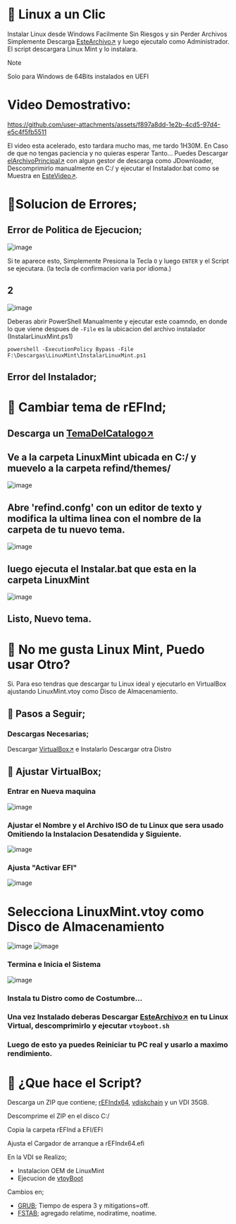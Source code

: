# 🐧 Linux a un Clic
Instalar Linux desde Windows Facilmente
Sin Riesgos y sin Perder Archivos
Simplemente Descarga [EsteArchivo↗️](https://master.dl.sourceforge.net/project/linuxoneclick/Instalar-rEFInd.ps1?viasf=1) y luego ejecutalo como Administrador.
El script descargara Linux Mint y lo instalara.
>[!NOTE]
> Solo para Windows de 64Bits instalados en UEFI

# Video Demostrativo: 
https://github.com/user-attachments/assets/f897a8dd-1e2b-4cd5-97d4-e5c4f5fb5511

El video esta acelerado, esto tardara mucho mas, me tardo 1H30M.
En Caso de que no tengas paciencia y no quieras esperar Tanto... Puedes Descargar [elArchivoPrincipal↗️](https://sourceforge.net/projects/linuxoneclick/files/LOClicK.zip/download) con algun gestor de descarga como JDownloader, Descomprimirlo manualmente en C:/ y ejecutar el Instalador.bat como se Muestra en [EsteVideo↗️](https://www.youtube.com/watch?v=Y1K3TLja434).


# 💢Solucion de Errores;
## Error de Politica de Ejecucion;
![image](https://github.com/user-attachments/assets/1920e51d-2600-4341-9934-805f7050e9e7)

Si te aparece esto, Simplemente Presiona la Tecla `O` y luego `ENTER` y el Script se ejecutara. (la tecla de confirmacion varia por idioma.)


## 2
![image](https://github.com/user-attachments/assets/60d9ea10-d944-4bed-90f3-bdf435bec5fa)

Deberas abrir PowerShell Manualmente y ejecutar este coamndo, en donde lo que viene despues de  `-File` es la ubicacion del archivo instalador (InstalarLinuxMint.ps1) 
```
powershell -ExecutionPolicy Bypass -File F:\Descargas\LinuxMint\InstalarLinuxMint.ps1
```
## Error del Instalador;


# 🌌 Cambiar tema de rEFInd;
## Descarga un [TemaDelCatalogo↗️](https://refind-themes-collection.netlify.app/) 

## Ve a la carpeta LinuxMint ubicada en C:/ y muevelo a la carpeta refind/themes/

![image](https://github.com/user-attachments/assets/86d591ac-8071-406a-9069-8d2d8d8fc327)

## Abre 'refind.confg' con un editor de texto y modifica la ultima linea con el nombre de la carpeta de tu nuevo tema.

![image](https://github.com/user-attachments/assets/efd309fc-7ac4-4990-a39c-4b44d460bb22)

## luego ejecuta el Instalar.bat que esta en la carpeta LinuxMint

![image](https://github.com/user-attachments/assets/0d5865f4-faf6-4a66-897d-eaf4c4c4b1e1)

## Listo, Nuevo tema.

# 🥶 No me gusta Linux Mint, Puedo usar Otro?
Si. Para eso tendras que descargar tu Linux ideal y ejecutarlo en VirtualBox ajustando LinuxMint.vtoy como Disco de Almacenamiento.

## 🛂 Pasos a Seguir;
### Descargas Necesarias;
Descargar [VirtualBox↗️](https://www.virtualbox.org/wiki/Downloads) e Instalarlo 
Descargar otra Distro 

## 💽 Ajustar VirtualBox;
### Entrar en Nueva maquina 
![image](https://github.com/user-attachments/assets/8cfe0337-2f92-4e9a-9059-a70f0e3929ba)

### Ajustar el Nombre y el Archivo ISO de tu Linux que sera usado Omitiendo la Instalacion Desatendida y Siguiente.
![image](https://github.com/user-attachments/assets/9444832a-22e0-4ca8-b8c7-59123e7edf86)

### Ajusta "Activar EFI" 
![image](https://github.com/user-attachments/assets/e01e764c-4e5f-4add-ada7-e54861325a8e)

# Selecciona LinuxMint.vtoy como Disco de Almacenamiento
![image](https://github.com/user-attachments/assets/8db49d24-f9df-4a5d-8d49-c3eef4a07502)
![image](https://github.com/user-attachments/assets/f89af4ec-c031-4132-9030-50a084c4b988)

### Termina e Inicia el Sistema 
![image](https://github.com/user-attachments/assets/bf4f98b0-5aa1-4895-be64-6057e17febfe)

### Instala tu Distro como de Costumbre...


### Una vez Instalado deberas Descargar [EsteArchivo↗️](https://github.com/ventoy/vtoyboot/releases) en tu Linux Virtual, descomprimirlo y ejecutar ``vtoyboot.sh``

### Luego de esto ya puedes Reiniciar tu PC real y usarlo a maximo rendimiento.

# 🤨 ¿Que hace el Script?
Descarga un ZIP que contiene;
[rEFIndx64](https://www.rodsbooks.com/refind/), [vdiskchain](https://github.com/ventoy/vdiskchain) y un VDI 35GB.

Descomprime el ZIP en el disco C:/

Copia la carpeta rEFInd a EFI/EFI

Ajusta el Cargador de arranque a rEFIndx64.efi

En la VDI se Realizo;
* Instalacion OEM de LinuxMint
* Ejecucion de [vtoyBoot](https://github.com/ventoy/vtoyboot)
  
Cambios en;
* [GRUB](https://es.wikipedia.org/wiki/GNU_GRUB); Tiempo de espera 3 y mitigations=off.
* [FSTAB](https://es.wikipedia.org/wiki/Fstab); agregado relatime, nodiratime, noatime.


